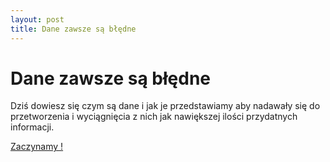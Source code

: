 ```yaml
---
layout: post
title: Dane zawsze są błędne
---
```


# Dane zawsze są błędne

Dziś dowiesz się czym są dane i jak je przedstawiamy aby nadawały się do przetworzenia i wyciągnięcia z nich jak nawiększej ilości przydatnych informacji.

[Zaczynamy !](/DataMining/04_Stat_W/)


